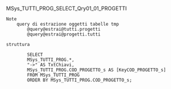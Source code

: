 MSys_TUTTI_PROG_SELECT_Qry01_01_PROGETTI
    

    Note
        query di estrazione oggetti tabelle tmp
            @query@estrai@tutti.progetti
            @query@estrai@progetti.tutti

    struttura

            SELECT 
            MSys_TUTTI_PROG.*, 
            "->" AS TxtChiavi, 
            MSys_TUTTI_PROG.COD_PROGETTO_s AS [KeyCOD_PROGETTO_s] 
            FROM MSys_TUTTI_PROG
            ORDER BY MSys_TUTTI_PROG.COD_PROGETTO_s;


        
        
